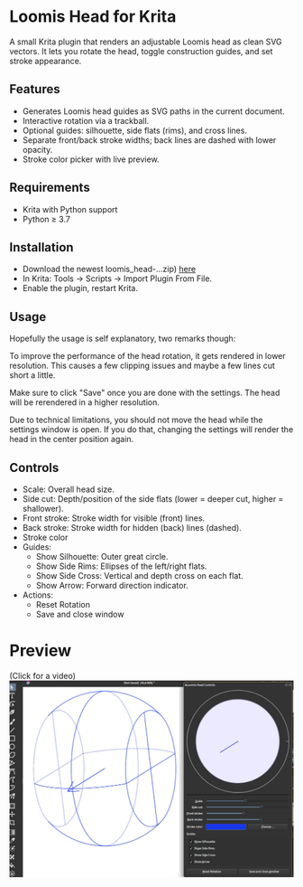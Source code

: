 # Loomis Head for Krita

A small Krita plugin that renders an adjustable Loomis head as clean SVG vectors. It lets you rotate the head, toggle construction guides, and set stroke appearance.

## Features

- Generates Loomis head guides as SVG paths in the current document.
- Interactive rotation via a trackball.
- Optional guides: silhouette, side flats (rims), and cross lines.
- Separate front/back stroke widths; back lines are dashed with lower opacity.
- Stroke color picker with live preview.

## Requirements

- Krita with Python support
- Python ≥ 3.7

## Installation

- Download the newest loomis_head-...zip) [here](https://github.com/lm0ss/loomis-head-krita/releases) 
- In Krita: Tools → Scripts → Import Plugin From File.
- Enable the plugin, restart Krita.

## Usage

Hopefully the usage is self explanatory, two remarks though:

To improve the performance of the head rotation, it gets rendered in lower resolution.
This causes a few clipping issues and maybe a few lines cut short a little.

Make sure to click "Save" once you are done with the settings. The head will be rerendered in a higher resolution. 

Due to technical limitations, you should not move the head while the settings window is open. If you do that, changing the settings will render the head in the center position again. 

## Controls

- Scale: Overall head size.
- Side cut: Depth/position of the side flats (lower = deeper cut, higher = shallower).
- Front stroke: Stroke width for visible (front) lines.
- Back stroke: Stroke width for hidden (back) lines (dashed).
- Stroke color
- Guides:
  - Show Silhouette: Outer great circle.
  - Show Side Rims: Ellipses of the left/right flats.
  - Show Side Cross: Vertical and depth cross on each flat.
  - Show Arrow: Forward direction indicator.
- Actions:
  - Reset Rotation
  - Save and close window

# Preview

(Click for a video)
[![Click for video](docs/screenshot.jpg)](docs/demo.mp4)